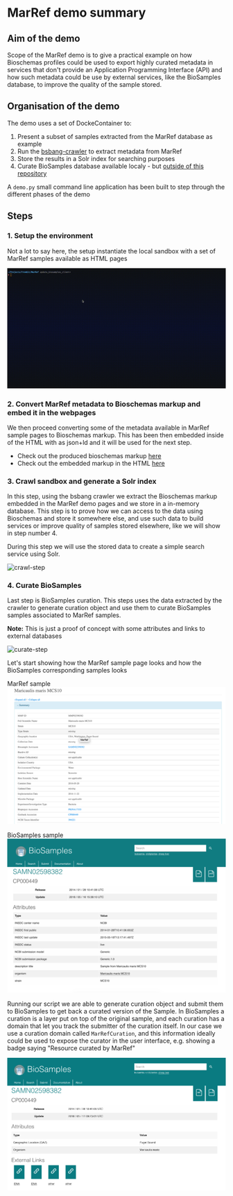# MarRef demo summary

## Aim of the demo

Scope of the MarRef demo is to give a practical example on
how Bioschemas profiles could be used to export highly curated metadata
in services that don't provide an Application Programming Interface (API)
and how such metadata could be use by external services, like the BioSamples database,
to improve the quality of the sample stored.

## Organisation of the demo

The demo uses a set of DockeContainer to:

1. Present a subset of samples extracted from the MarRef database as example
2. Run the [bsbang-crawler](https://github.com/justinccdev/bsbang-crawler) to extract metadata from MarRef
3. Store the results in a Solr index for searching purposes
4. Curate BioSamples database available localy - but [outside of this repository](https://github.com/EBIBioSamples/biosamples-v4)

A `demo.py` small command line application has been built to step through the different phases of the demo

## Steps

### 1. Setup the environment

Not a lot to say here, the setup instantiate the local sandbox with a set of MarRef samples available as 
HTML pages

![setup-step](summary/setup.gif)

### 2. Convert MarRef metadata to Bioschemas markup and embed it in the webpages

We then proceed converting some of the metadata available in MarRef sample pages to Bioschemas markup. This has been then embedded
inside of the HTML with as json+ld and it will be used for the next step.

- Check out the produced bioschemas markup [here](site/src/bioschemas/MMP00017418.json)
- Check out the embedded markup in the HTML [here](site/src/MMP00017418.html#L37)


### 3. Crawl sandbox and generate a Solr index

In this step, using the bsbang crawler we extract the Bioschemas markup embedded in the MarRef demo pages and
we store in a in-memory database. This step is to prove how we can access to the data using Bioschemas and store it
somewhere else, and use such data to build services or improve quality of samples stored elsewhere, like we will
show in step number 4. 

During this step we will use the stored data to create a simple search service using Solr.

![crawl-step](summary/crawl.gif)

### 4. Curate BioSamples

Last step is BioSamples curation. This steps uses the data extracted by the crawler to generate curation object
and use them to curate BioSamples samples associated to MarRef samples.

**Note:** This is just a proof of concept with some attributes and links to external databases

![curate-step](summary/curate.gif)

Let's start showing how the MarRef sample page looks and how the BioSamples corresponding samples looks

MarRef sample
![marref source](summary/marref_curation_origin.png)

BioSamples sample
![biosamples before curation](summary/sample_pre_curation.png)

Running our script we are able to generate curation object and submit them to BioSamples to get back a curated version
of the Sample. In BioSamples a curation is a layer put on top of the original sample, and each curation has
a domain that let you track the submitter of the curation itself. In our case we use a curation domain called
`MarRefCuration`, and this information ideally could be used to expose the curator in the user interface, e.g. showing
a badge saying "Resource curated by MarRef"

![biosamples-after-curation](summary/sample_after_curation.png)
